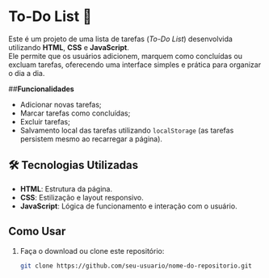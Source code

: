 # To-Do List 📝

Este é um projeto de uma lista de tarefas (*To-Do List*) desenvolvida utilizando **HTML**, **CSS** e **JavaScript**. <br>
Ele permite que os usuários adicionem, marquem como concluídas ou excluam tarefas, oferecendo uma interface simples e prática para organizar o dia a dia.


##**Funcionalidades**
- Adicionar novas tarefas;
- Marcar tarefas como concluídas;
- Excluir tarefas;
- Salvamento local das tarefas utilizando `localStorage` (as tarefas persistem mesmo ao recarregar a página).

## 🛠️ **Tecnologias Utilizadas**
- **HTML**: Estrutura da página.
- **CSS**: Estilização e layout responsivo.
- **JavaScript**: Lógica de funcionamento e interação com o usuário.

## **Como Usar**
1. Faça o download ou clone este repositório:
   ```bash
   git clone https://github.com/seu-usuario/nome-do-repositorio.git
